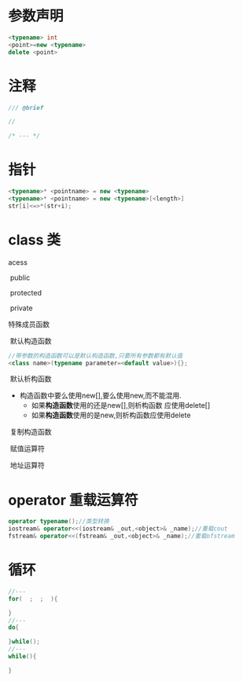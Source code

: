 # 参数声明

```c++
<typename> int
<point>=new <typename>
delete <point>
```

# 注释

```c++
/// @brief

//

/* --- */
```

# 指针

```c++
<typename>* <pointname> = new <typename>
<typename>* <pointname> = new <typename>[<length>]
str[i]<=>*(str+i);
```

# class 类

acess

​	public

​	protected

​	private

特殊成员函数

​	默认构造函数

```c++
//带参数的构造函数可以是默认构造函数,只要所有参数都有默认值
<class name>(typename parameter=<default value>){};
```

​	默认析构函数

*    构造函数中要么使用new[],要么使用new,而不能混用.
     *    如果**构造函数**使用的还是new[],则析构函数 应使用delete[]
     *    如果**构造函数**使用的是new,则析构函数应使用delete

​	复制构造函数

​	赋值运算符

​	地址运算符

# operator 重载运算符

```c++
operator typename();//类型转换
iostream& operator<<(iostream& _out,<object>& _name);//重载cout
fstream& operator<<(fstream& _out,<object>& _name);//重载ofstream
```

# 循环

```c++
//---
for(  ;  ;  ){

}
//---
do{

}while();
//---
while(){

}
```


